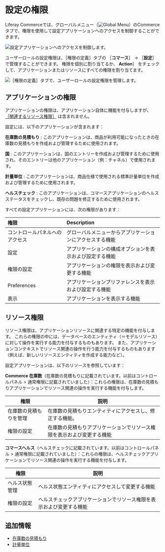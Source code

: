 # 設定の権限

Liferay Commerceでは、グローバルメニュー（![Global Menu](../../images/icon-applications-menu.png)）のCommerceタブで、権限を使用して設定アプリケーションへのアクセスを制御することができます。

![設定アプリケーションへのアクセスを制御します。](./settings-permissions/images/01.png)

ユーザーロールの設定権限は、［権限の定義］タブの ［**コマース**］ &rarr; ［**設定**］ で管理することができます。 権限を個別に割り当てるか、 **Action**］ をチェックして、アプリケーションまたはリソースにすべての権限を割り当てます。

![［権限の定義］タブで、ユーザーロールの設定権限を管理します。](./settings-permissions/images/02.png)

## アプリケーションの権限

アプリケーションの権限は、アプリケーション自体に機能を付与しますが、 [［関連するリソース権限］](#resource-permissions) は含まれません。

設定には、以下のアプリケーションが含まれます：

**在庫数の見積もり** : このアプリケーションは、商品が利用可能になったときの在庫数の見積もりを作成および管理するために使用されます。

**国** : このアプリケーションは、国のエントリーを作成および管理するために使用され、そのエントリーは他のアプリケーション（例：チャネル）で使用されます。

**計量単位** : このアプリケーションは、商品仕様で使用される標準計量単位を作成および管理するために使用されます。

**ヘルスチェック** : このアプリケーションは、コマースアプリケーションのヘルスステータスをチェックし、既存の問題を修正するために使用されます。

すべての設定アプリケーションには、次の権限があります：

| 権限              | Description                  |
|:--------------- |:---------------------------- |
| コントロールパネルへのアクセス | グローバルメニューからアプリケーションにアクセスする機能 |
| 設定              | アプリケーションの構成オプションを表示および設定する機能 |
| 権限の設定           | アプリケーションの権限を表示および変更する機能      |
| Preferences     | アプリケーションプリファレンスを表示および設定する機能  |
| 表示              | アプリケーションを表示する機能              |

## リソース権限

リソース権限は、アプリケーションリソースに関連する特定の機能を付与します。 これらの権限の中には、データベースのエンティティ（＝モデルリソース）に対して操作を実行する能力を付与するものもあります。 また、アプリケーションコンテキストでリソース関連の操作を行う能力を付与するものもあります（例えば、新しいリソースエンティティを作成する能力など）。

設定アプリケーションは、以下のリソースを参照しています：

**Commerce 在庫数**（在庫数の見積もりに記載されています。以前はコントロールパネル > 通常権限に記載されていました）：これらの権限は、在庫数の見積もりアプリケーションでリソース関連の操作を実行する機能を付与します。

| 権限          | 説明                                  |
| ----------- | ----------------------------------- |
| 在庫数の見積もりを管理 | 在庫数の見積もりエンティティにアクセスし、修正する機能。        |
| 権限の設定       | 在庫数の見積もりアプリケーションでリソース権限を表示および変更する機能 |

**コマースヘルス**（ヘルスチェックに記載されています。以前はコントロールパネル > 通常権限に記載されていました）：これらの権限は、ヘルスチェックアプリケーションでリソース関連の操作を実行する機能を付与します。

| 権限      | 説明                                 |
| ------- | ---------------------------------- |
| ヘルス状態管理 | ヘルス状態エンティティにアクセスして変更する機能           |
| 権限の設定   | ヘルスチェックアプリケーションでリソース権限を表示および変更する機能 |

## 追加情報

* [在庫数の見積もり](../../inventory-management/availability-estimates.md)
* [計量単位](../../store-management/configuring-shipping-methods/measurement-units.md)
